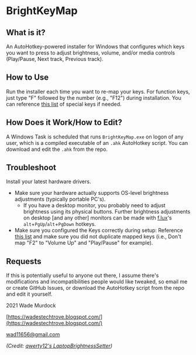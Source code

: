 # BrightKeyMap

## What is it? ##

An AutoHotkey-powered installer for Windows that configures which keys you want to press to adjust brightness, volume, and/or media controls (Play/Pause, Next track, Previous track).

## How to Use ##

Run the installer each time you want to re-map your keys. For function keys, just type "F" followed by the number (e.g., "F12") during installation. You can reference [this list](https://gist.github.com/csharpforevermore/11348986) of special keys if needed.

## How Does it Work/How to Edit? ##

A Windows Task is scheduled that runs `BrightKeyMap.exe` on logon of any user, which is a compiled executable of an `.ahk` AutoHotkey script. You can download and edit the `.ahk` from the repo.

## Troubleshoot ##

Install your latest hardware drivers. 
 - Make sure your hardware actually supports OS-level brightness adjustments (typically portable PC's).
    - If you have a desktop monitor, you probably need to adjust brightness using its physical buttons. Further brightness adjustments on desktop [and any other] monitors can be made with [f.lux](https://justgetflux.com/)'s `alt`+`PgUp`/`alt`+`PgDown` hotkeys.
 - Make sure you configured the Keys correctly during setup: Reference [this list](https://gist.github.com/csharpforevermore/11348986) and make sure you did not duplicate mapped keys (i.e., Don't map "F2" to "Volume Up" and "Play/Pause" for example).

## Requests ##

If this is potentially useful to anyone out there, I assume there&#39;s modifications and incompatibilities people would like tweaked, so email me or create GitHub Issues, or download the AutoHotkey script from the repo and edit it yourself.

2021 Wade Murdock

[https://wadestechtrove.blogspot.com/](https://wadestechtrove.blogspot.com/)

wad11656@gmail.com

*(Credit: [qwerty12's LaptopBrightnessSetter](https://github.com/qwerty12/AutoHotkeyScripts/tree/master/LaptopBrightnessSetter))*
